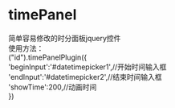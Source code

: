 # timePanel
简单容易修改的时分面板jquery控件    
使用方法：    
("id").timePanelPlugin({		
 'beginInput':'#datetimepicker1',//开始时间输入框		
'endInput':'#datetimepicker2',//结束时间输入框		
'showTime':200,//动画时间		
})		

